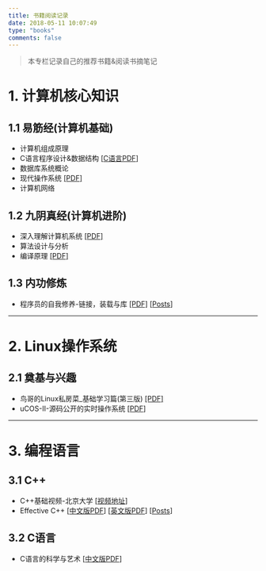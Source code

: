 ```yaml
---
title: 书籍阅读记录
date: 2018-05-11 10:07:49
type: "books"
comments: false
---
```

> 本专栏记录自己的推荐书籍&阅读书摘笔记

# 1. 计算机核心知识

## 1.1 易筋经(计算机基础)

- 计算机组成原理
- C语言程序设计&数据结构 [[C语言PDF](https://drive.google.com/file/d/1n3XfcdIkIw9M9Q1qbVVOsQt_-XC5KO2w/view?usp=sharing)]
- 数据库系统概论
- 现代操作系统 [[PDF]](https://drive.google.com/open?id=1Qc3wPK8CYkOOClEX6vnAVOEFZpWgdto9)
- 计算机网络

## 1.2 九阴真经(计算机进阶)

- 深入理解计算机系统 [[PDF]](https://drive.google.com/open?id=10iB3dEa432q4hqB_wvrPjQN0hhR-1X17)
- 算法设计与分析
- 编译原理 [[PDF]](https://drive.google.com/open?id=1R8tzEdDlqdwCEQj1Wm-HZasDzUM7sxWR)  

## 1.3 内功修炼

- 程序员的自我修养-链接，装载与库 [[PDF]](https://drive.google.com/open?id=1JoMAObN235dCqZ2msm_SDBpumJFyH5Wx)  [[Posts](https://guozet.me/)] 

*****

# 2. Linux操作系统

## 2.1 奠基与兴趣

- 鸟哥的Linux私房菜_基础学习篇(第三版)   [[PDF]](https://drive.google.com/open?id=10CicR_jrFe2_dv4CvC63y8fiIpP3XE_U)
- uCOS-II-源码公开的实时操作系统 [[PDF](https://drive.google.com/file/d/1l5kLZ4akQ9UPZlitGTE1_Oh3KKOmxGDg/view?usp=sharing)]

*****

# 3. 编程语言

## 3.1 C++

- C++基础视频-北京大学 [[视频地址](https://www.coursera.org/learn/cpp-chengxu-sheji/home/welcome)]
- Effective C++ [[中文版PDF](https://drive.google.com/file/d/1fjLTF1kxxgR1HBLApj8fLdu1Yu3ZZECA/view?usp=sharing)]  [[英文版PDF](https://drive.google.com/file/d/1keiNn8D16ve3dIoDLCbC6DmtgUMLMi4i/view?usp=sharing)] [[Posts](http://guozet.me/tags/EffectiveC/)]

## 3.2 C语言

- C语言的科学与艺术 [[中文版PDF](https://drive.google.com/file/d/12V4v7EPWePhdMqHTISHPsikLttfGacqb/view?usp=sharing)]